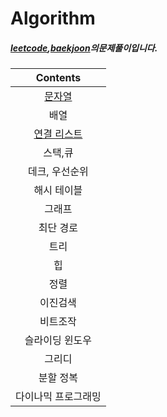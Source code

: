 # Algorithm

##### [leetcode](https://leetcode.com/),[baekjoon](https://www.acmicpc.net/)의문제풀이입니다.

|Contents|
|:---:|
|[문자열](https://github.com/minjung-s/Algorithm/tree/master/1.%EB%AC%B8%EC%9E%90%EC%97%B4)|
|배열|
|[연결 리스트](https://github.com/minjung-s/Algorithm/tree/master/3.%EC%97%B0%EA%B2%B0%EB%A6%AC%EC%8A%A4%ED%8A%B8)|
|스택,큐|
|데크, 우선순위|
|해시 테이블|
|그래프|
|최단 경로|
|트리|
|힙|
|정렬|
|이진검색|
|비트조작|
|슬라이딩 윈도우|
|그리디|
|분할 정복|
|다이나믹 프로그래밍|
